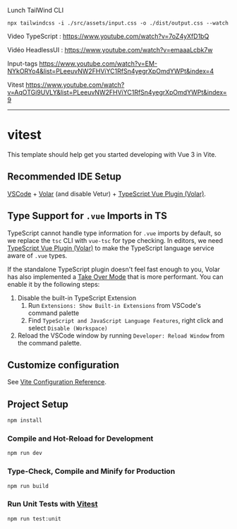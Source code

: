 Lunch TailWind CLI
```
npx tailwindcss -i ./src/assets/input.css -o ./dist/output.css --watch
```

Video TypeScript :
https://www.youtube.com/watch?v=7oZ4yXfD1bQ

Vidéo HeadlessUI :
https://www.youtube.com/watch?v=emaaaLcbk7w

Input-tags
https://www.youtube.com/watch?v=EM-NYkORYo4&list=PLeeuvNW2FHViYC1RfSn4yegrXpOmdYWPt&index=4

Vitest
https://www.youtube.com/watch?v=AqOTGi9UVLY&list=PLeeuvNW2FHViYC1RfSn4yegrXpOmdYWPt&index=9

---
# vitest

This template should help get you started developing with Vue 3 in Vite.

## Recommended IDE Setup

[VSCode](https://code.visualstudio.com/) + [Volar](https://marketplace.visualstudio.com/items?itemName=Vue.volar) (and disable Vetur) + [TypeScript Vue Plugin (Volar)](https://marketplace.visualstudio.com/items?itemName=Vue.vscode-typescript-vue-plugin).

## Type Support for `.vue` Imports in TS

TypeScript cannot handle type information for `.vue` imports by default, so we replace the `tsc` CLI with `vue-tsc` for type checking. In editors, we need [TypeScript Vue Plugin (Volar)](https://marketplace.visualstudio.com/items?itemName=Vue.vscode-typescript-vue-plugin) to make the TypeScript language service aware of `.vue` types.

If the standalone TypeScript plugin doesn't feel fast enough to you, Volar has also implemented a [Take Over Mode](https://github.com/johnsoncodehk/volar/discussions/471#discussioncomment-1361669) that is more performant. You can enable it by the following steps:

1. Disable the built-in TypeScript Extension
    1) Run `Extensions: Show Built-in Extensions` from VSCode's command palette
    2) Find `TypeScript and JavaScript Language Features`, right click and select `Disable (Workspace)`
2. Reload the VSCode window by running `Developer: Reload Window` from the command palette.

## Customize configuration

See [Vite Configuration Reference](https://vitejs.dev/config/).

## Project Setup

```sh
npm install
```

### Compile and Hot-Reload for Development

```sh
npm run dev
```

### Type-Check, Compile and Minify for Production

```sh
npm run build
```

### Run Unit Tests with [Vitest](https://vitest.dev/)

```sh
npm run test:unit
```
